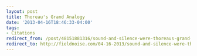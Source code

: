 ```yaml
---
layout: post 
title: Thoreau's Grand Analogy
date: '2013-04-16T18:46:33-04:00' 
tags: 
- Citations 
redirect_from: /post/48151881316/sound-and-silence-were-thoreaus-grand-analogy/
redirect_to: http://fieldnoise.com/04-16-2013/sound-and-silence-were-thoreaus-grand-analogy.html
---
```

